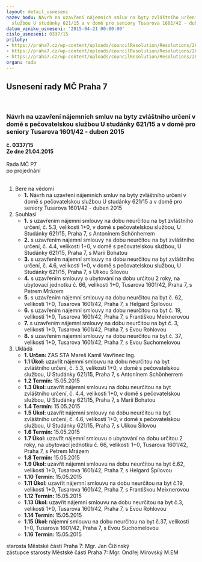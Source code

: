 ```yaml
---
layout: detail_usneseni
nazev_bodu: Návrh na uzavření nájemních smluv na byty zvláštního určení v domě s pečovatelskou
  službou U studánky 621/15 a v domě pro seniory Tusarova 1601/42 - duben 2015
datum_vzniku_usneseni: '2015-04-21 00:00:00'
cislo_usneseni: 0337/15
prilohy:
- https://praha7.cz/wp-content/uploads/councilResolution/Resolutions/26511/21-15-priloha_01_najmydps0415.doc
- https://praha7.cz/wp-content/uploads/councilResolution/Resolutions/26511/21-15-priloha_02_najmydps0415.pdf
- https://praha7.cz/wp-content/uploads/councilResolution/Resolutions/26511/21-15-priloha_03_najmydps0415.pdf
organ: rada
---
```

<div id="ucUsn_pList" class="usn">
	<span><h2>Usnesení rady MČ Praha 7 </h2>
<br></span><div class="standBody">
<span><h3>Návrh na uzavření nájemních smluv na byty zvláštního určení v domě s pečovatelskou službou U studánky 621/15 a v domě pro seniory Tusarova 1601/42 - duben 2015</h3></span><div class="center">
		<strong>č. 0337/15</strong><br>
	</div>
<div class="center">
		<strong>Ze dne 21.04.2015</strong><br><br>
	</div>Rada MČ P7<br> po projednání<br><br><ol>
<li>Bere na vědomí<ul><li>
<strong>1.</strong> Návrh na uzavření nájemních smluv na byty zvláštního určení v domě  s pečovatelskou službou U studánky 621/15 a v domě pro seniory Tusarova 1601/42 - duben 2015</li></ul>
</li>
<li>Souhlasí<ul>
<li>
<strong>1.</strong> s uzavřením nájemní smlouvy na dobu neurčitou na byt zvláštního určení, č. 5.3, velikosti 1+0, v domě s pečovatelskou službou, U Studánky 621/15, Praha 7, s Antonínem Schönherrem</li>
<li>
<strong>2.</strong> s uzavřením nájemní smlouvy na dobu neurčitou na byt zvláštního určení, č. 4.4, velikosti 1+0, v domě s pečovatelskou službou, U Studánky 621/15, Praha 7, s Marií Bohatou</li>
<li>
<strong>3.</strong> s uzavřením nájemní smlouvy na dobu neurčitou na byt zvláštního určení, č. 4.6, velikosti 1+0, v domě s pečovatelskou službou, U Studánky 621/15, Praha 7, s Ulikou Šílovou</li>
<li>
<strong>4.</strong> s uzavřením smlouvy o ubytování na dobu určitou 2 roky, na ubytovací jednotku č. 66, velikosti 1+0, Tusarova 1601/42, Praha 7, s Petrem Mrázem</li>
<li>
<strong>5.</strong> s uzavřením nájemní smlouvy na dobu neurčitou na byt č. 62, velikosti 1+0, Tusarova 1601/42, Praha 7, s Helgard Špílovou</li>
<li>
<strong>6.</strong> s uzavřením nájemní smlouvy na dobu neurčitou na byt č. 19, velikosti 1+0, Tusarova 1601/42, Praha 7, s Františkou Meixnerovou</li>
<li>
<strong>7.</strong> s uzavřením nájemní smlouvy na dobu neurčitou na byt č. 3, velikosti 1+0, Tusarova 1601/42, Praha 7, s Evou Rohlovou</li>
<li>
<strong>8.</strong> s uzavřením nájemní smlouvy na dobu neurčitou na byt č. 37, velikosti 1+0, Tusarova 1601/42, Praha 7, s Evou Suchomelovou</li>
</ul>
</li>
<li>Ukládá<ul>
<li>
<strong>1. Určen: </strong>ZAS STA Mareš Kamil Vavřinec Ing.</li>
<li>
<strong>1.1 Úkol: </strong>uzavřít nájemní smlouvu na dobu neurčitou na byt zvláštního určení, č. 5.3, velikosti 1+0, v domě s pečovatelskou službou, U Studánky 621/15, Praha 7, s Antonínem Schönherrem</li>
<li>
<strong>1.2 Termín: </strong>15.05.2015</li>
<li>
<strong>1.3 Úkol: </strong>uzavřít nájemní smlouvu na dobu neurčitou na byt zvláštního určení, č. 4.4, velikosti 1+0, v domě s pečovatelskou službou, U Studánky 621/15, Praha 7, s Marií Bohatou </li>
<li>
<strong>1.4 Termín: </strong>15.05.2015</li>
<li>
<strong>1.5 Úkol: </strong>uzavřít nájemní smlouvy na dobu neurčitou na byt zvláštního určení, č. 4.6, velikosti 1+0, v domě s pečovatelskou službou, U Studánky 621/15, Praha 7, s Ulikou Šílovou</li>
<li>
<strong>1.6 Termín: </strong>15.05.2015</li>
<li>
<strong>1.7 Úkol: </strong>uzavřít nájemní smlouvu o ubytování na dobu určitou 2 roky, na ubytovací jednotku č. 66, velikosti 1+0, Tusarova 1601/42, Praha 7, s Petrem Mrázem</li>
<li>
<strong>1.8 Termín: </strong>15.05.2015</li>
<li>
<strong>1.9 Úkol: </strong>uzavřít nájemní smlouvu na dobu neurčitou na byt č.62, velikosti 1+0, Tusarova 1601/42, Praha 7, s Helgard Špílovou </li>
<li>
<strong>1.10 Termín: </strong>15.05.2015</li>
<li>
<strong>1.11 Úkol: </strong>uzavřít nájemní smlouvu na dobu neurčitou na byt č.19, velikosti 1+0, Tusarova 1601/42, Praha 7, s Františkou Meixnerovou </li>
<li>
<strong>1.12 Termín: </strong>15.05.2015</li>
<li>
<strong>1.13 Úkol: </strong>uzavřít nájemní smlouvu na dobu neurčitou na byt č.3, velikosti 1+0, Tusarova 1601/42, Praha 7, s Evou Rohlovou </li>
<li>
<strong>1.14 Termín: </strong>15.05.2015</li>
<li>
<strong>1.15 Úkol: </strong>nájemní smlouvu na dobu neurčitou na byt č.37, velikosti 1+0, Tusarova 1601/42, Praha 7, s Evou Suchomelovou</li>
<li>
<strong>1.16 Termín: </strong>15.05.2015</li>
</ul>
</li>
</ol>starosta Městské části Praha 7: Mgr. Jan Čižinský<br>zástupce starosty Městské části Praha 7: Mgr. Ondřej Mirovský M.EM 
</div>
</div>